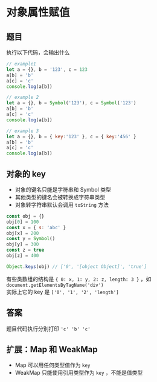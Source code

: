 # 对象属性赋值

## 题目

执行以下代码，会输出什么

```js
// example1
let a = {}, b = '123', c = 123
a[b] = 'b'
a[c] = 'c'
console.log(a[b])

// example 2
let a = {}, b = Symbol('123'), c = Symbol('123')
a[b] = 'b'
a[c] = 'c'
console.log(a[b])

// example 3
let a = {}, b = { key:'123' }, c = { key:'456' }
a[b] = 'b'
a[c] = 'c'
console.log(a[b])
```

## 对象的 key

- 对象的键名只能是字符串和 Symbol 类型
- 其他类型的键名会被转换成字符串类型
- 对象转字符串默认会调用 `toString` 方法

```js
const obj = {}
obj[0] = 100
const x = { s: 'abc' }
obj[x] = 200
const y = Symbol()
obj[y] = 300
const z = true
obj[z] = 400

Object.keys(obj) // ['0', '[object Object]', 'true']
```

有些类数组的结构是 `{ 0: x, 1: y, 2: z, length: 3 }` ，如 `document.getElementsByTagName('div')`<br>
实际上它的 key 是 `['0', '1', '2', 'length']`

## 答案

题目代码执行分别打印 `'c' 'b' 'c'`

## 扩展：Map 和 WeakMap

- Map 可以用任何类型值作为 `key`
- WeakMap 只能使用引用类型作为 `key` ，不能是值类型
